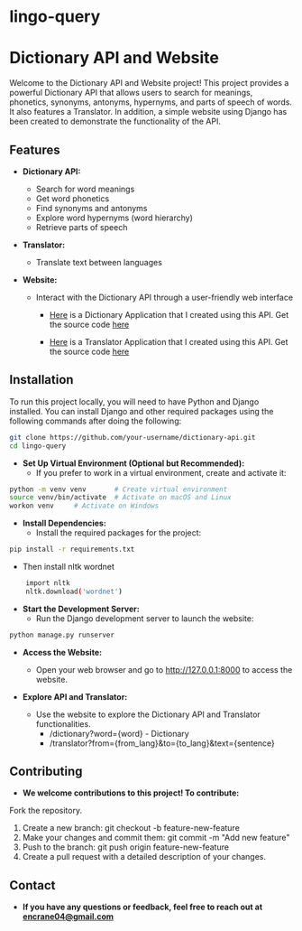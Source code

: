 # lingo-query

# Dictionary API and Website

Welcome to the Dictionary API and Website project! This project provides a powerful Dictionary API that allows users to search for meanings, phonetics, synonyms, antonyms, hypernyms, and parts of speech of words. It also features a Translator. In addition, a simple website using Django has been created to demonstrate the functionality of the API.

## Features

- **Dictionary API:**
  - Search for word meanings
  - Get word phonetics
  - Find synonyms and antonyms
  - Explore word hypernyms (word hierarchy)
  - Retrieve parts of speech

  
- **Translator:**
  - Translate text between languages


- **Website:**
  - Interact with the Dictionary API through a user-friendly web interface
    
    - <a href="https://crane04.github.io/lingo-query/Test%20-%20Dictionary/dictionary">Here</a> is a Dictionary Application that I created using this API. Get the source code <a href = "https://github.com/Crane04/lingo-query/tree/main/Test%20-%20Dictionary">here</a><br>
    
    - <a href = "https://crane04.github.io/lingo-query/Test%20-%20Translator/translator">Here</a> is a Translator Application that I created using this API. Get the source code <a href = "https://github.com/Crane04/lingo-query/tree/main/Test%20-%20Translator">here</a>
      
## Installation

To run this project locally, you will need to have Python and Django installed. You can install Django and other required packages using the following commands after doing the following:


```bash
git clone https://github.com/your-username/dictionary-api.git
cd lingo-query
```
- **Set Up Virtual Environment (Optional but Recommended):**
  - If you prefer to work in a virtual environment, create and activate it:
```bash
python -m venv venv       # Create virtual environment
source venv/bin/activate  # Activate on macOS and Linux
workon venv     # Activate on Windows
```
- **Install Dependencies:**
  - Install the required packages for the project:

```bash
pip install -r requirements.txt
```

  - Then install nltk wordnet
```bash
    import nltk
    nltk.download('wordnet')
```
    
- **Start the Development Server:**
  - Run the Django development server to launch the website:

```bash
python manage.py runserver
```

- **Access the Website:**
  - Open your web browser and go to http://127.0.0.1:8000 to access the website.

- **Explore API and Translator:**
  - Use the website to explore the Dictionary API and Translator functionalities.
      - /dictionary?word={word} - Dictionary
      - /translator?from={from_lang}&to={to_lang}&text={sentence}
 
## Contributing
- **We welcome contributions to this project! To contribute:**

Fork the repository.
1. Create a new branch: git checkout -b feature-new-feature
2. Make your changes and commit them: git commit -m "Add new feature"
3. Push to the branch: git push origin feature-new-feature
4. Create a pull request with a detailed description of your changes.

## Contact
  - **If you have any questions or feedback, feel free to reach out at encrane04@gmail.com**
